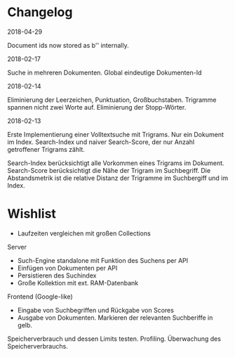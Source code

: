 Changelog
=========

2018-04-29

Document ids now stored as b'' internally.

2018-02-17

Suche in mehreren Dokumenten.
Global eindeutige Dokumenten-Id

2018-02-14

Eliminierung der Leerzeichen, Punktuation, Großbuchstaben.
Trigramme spannen nicht zwei Worte auf.
Eliminierung der Stopp-Wörter.

2018-02-13

Erste Implementierung einer Volltextsuche mit Trigrams.
Nur ein Dokument im Index. Search-Index und naiver Search-Score, der nur Anzahl getroffener
Trigrams zählt.

Search-Index berücksichtigt alle Vorkommen eines Trigrams im Dokument.
Search-Score berücksichtigt die Nähe der Trigram im Suchbegriff.
Die Abstandsmetrik ist die relative Distanz der Trigramme im Suchbergiff und im Index.

Wishlist
========
* Laufzeiten vergleichen mit großen Collections

Server
* Such-Engine standalone mit Funktion des Suchens per API
* Einfügen von Dokumenten per API
* Persistieren des Suchindex
* Große Kollektion mit ext. RAM-Datenbank

Frontend (Google-like)
* Eingabe von Suchbegriffen und Rückgabe von Scores
* Ausgabe von Dokumenten. Markieren der relevanten Suchberiffe in gelb.

Speicherverbrauch und dessen Limits testen.
Profiling. Überwachung des Speicherverbrauchs.

